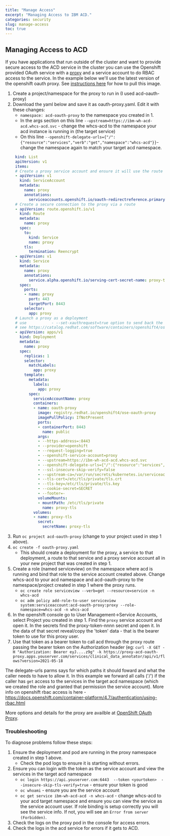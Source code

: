```yaml
---
title: "Manage Access"
excerpt: "Managing Access to IBM ACD."
categories: security
slug: manage-access
toc: true
---
```



## Managing Access to ACD
If you have applications that run outside of the cluster and want to provide secure access to the ACD service in the cluster you can use the Openshift provided OAuth service with a [proxy](https://github.com/openshift/oauth-proxy) and a service account to do RBAC access to the service.
In the example below we'll use the latest version of the openshift oauth proxy.  See [instructions here](https://catalog.redhat.com/software/containers/openshift4/ose-oauth-proxy/5cdb2133bed8bd5717d5ae64?container-tabs=gti) for how to pull this image.

1. Create a project/namespace for the proxy to run in (I used acd-oauth-proxy)
1. Download the yaml below and save it as oauth-proxy.yaml.  Edit it with these changes:
   * `namespace: acd-oauth-proxy` to the namespace you created in 1.
   * In the args section on this line `--upstream=https://ibm-wh-acd-acd.whcs-acd.svc`  - change the whcs-acd to the namespace your acd instance is running in (the target service)
   * On this line `--openshift-delegate-urls={"/":{"resource":"services","verb":"get","namespace":"whcs-acd"}}`- change the namespace again to match your target acd namespace.
   ```yaml oauth-proxy.yaml
    kind: List
    apiVersion: v1
    items:
    # Create a proxy service account and ensure it will use the route "proxy"
    - apiVersion: v1
      kind: ServiceAccount
      metadata:
        name: proxy
        annotations:
          serviceaccounts.openshift.io/oauth-redirectreference.primary: '{"kind":"OAuthRedirectReference","apiVersion":"v1","reference":{"kind":"Route","name":"proxy"}}'
    # Create a secure connection to the proxy via a route
    - apiVersion: route.openshift.io/v1
      kind: Route
      metadata:
        name: proxy
      spec:
        to:
          kind: Service
          name: proxy
        tls:
          termination: Reencrypt
    - apiVersion: v1
      kind: Service
      metadata:
        name: proxy
        annotations:
          service.alpha.openshift.io/serving-cert-secret-name: proxy-tls
      spec:
        ports:
        - name: proxy
          port: 443
          targetPort: 8443
        selector:
          app: proxy
    # Launch a proxy as a deployment
    # use           - --set-xauthrequest=true option to send back the user info in the response to nginx or client
    # see https://catalog.redhat.com/software/containers/openshift4/ose-oauth-proxy/5cdb2133bed8bd5717d5ae64?container-tabs=gti
    - apiVersion: apps/v1
      kind: Deployment
      metadata:
        name: proxy
      spec:
        replicas: 1
        selector:
          matchLabels:
            app: proxy
        template:
          metadata:
            labels:
              app: proxy
          spec:
            serviceAccountName: proxy
            containers:
            - name: oauth-proxy
              image: registry.redhat.io/openshift4/ose-oauth-proxy
              imagePullPolicy: IfNotPresent
              ports:
              - containerPort: 8443
                name: public
              args:
              - --https-address=:8443
              - --provider=openshift
              - --request-logging=true
              - --openshift-service-account=proxy
              - --upstream=https://ibm-wh-acd-acd.whcs-acd.svc
              - --openshift-delegate-urls={"/":{"resource":"services","verb":"get","namespace":"whcs-acd"}}
              - --ssl-insecure-skip-verify=false
              - --upstream-ca=/var/run/secrets/kubernetes.io/serviceaccount/service-ca.crt
              - --tls-cert=/etc/tls/private/tls.crt
              - --tls-key=/etc/tls/private/tls.key
              - --cookie-secret=SECRET
              - --footer=-
              volumeMounts:
              - mountPath: /etc/tls/private
                name: proxy-tls
            volumes:
            - name: proxy-tls
              secret:
                secretName: proxy-tls
   ```
1. Run `oc project acd-oauth-proxy` (change to your project used in  step 1 above).
1. `oc create -f oauth-proxy.yaml`
   * This should create a deployment for the proxy, a service to that deployment, a route to that service and a proxy service account all in your new project that was created in step 1.
1. Create a role (named serviceview) on the namespace where acd is running and bind that role to the service account created above. Change whcs-acd to your acd namespace and acd-oauth-proxy to the namespace/project created in step 1 where the proxy runs.
    * `oc create role serviceview --verb=get --resource=service -n whcs-acd`
    * `oc adm policy add-role-to-user serviceview system:serviceaccount:acd-oauth-proxy:proxy --role-namespace=whcs-acd -n whcs-acd`
1. In the openshift console go to User Management->Service Accounts, select Project you created in step 1. Find the `proxy` service account and open it.  In the secrets find the proxy-token-nnnn secret and open it.  In the data of that secret reveal/copy the 'token' data - that is the bearer token to use for this proxy user.
1. Use that token as a bearer token to call acd through the proxy route passing the bearer token on the Authorization header (eg:
`curl -X GET -H "Authorization: Bearer eyJ....z9g" -k https://proxy-acd-oauth-proxy.apps.youserver.com/services/clinical_data_annotator/api/v1/flows?version=2021-05-18`

The delegate-urls parms says for which paths it should foward and what the caller needs to have to allow it.  In this example we forward all calls ('/') if the caller has `get` access to the services in the target acd namespace  (which we created the role and granted that permission the service account).  More info on openshift rbac access is here - https://docs.openshift.com/container-platform/4.7/authentication/using-rbac.html

More options and details for the proxy are availble at [OpenShift OAuth Proxy](https://github.com/openshift/oauth-proxy#openshift-oauth-proxy).

### Troubleshooting

To diagnose problems follow these steps:
1. Ensure the deployment and pod are running in the proxy namespace created in step 1 above.
   * Check the pod logs to ensure it is starting without errors.
1. Ensure you can login with the token as the service account and view the services in the target acd namespace
   * `oc login https://api.youserver.com:6443  --token <yourtoken>  --insecure-skip-tls-verify=true` - ensure your token is good
   * `oc whoami` - ensure you are the service account
   * `oc get service ibm-wh-acd-acd -n whcs-acd`  - change whcs-acd to your acd target namespace and ensure you can view the service as the service account user.  If role binding is setup correctly you will see the service info.  If not, you will see an `Error from server (Forbidden)`.
1. Check the logs on the proxy pod in the console for access errors.
1. Check the logs in the acd service for errors if it gets to ACD.
